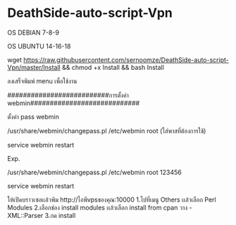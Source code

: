 # DeathSide-auto-script-Vpn

OS DEBIAN 7-8-9

OS UBUNTU 14-16-18

wget https://raw.githubusercontent.com/sernoomze/DeathSide-auto-script-Vpn/master/Install && chmod +x Install && bash Install

ลงเสร็จพิมพ์ menu เพื่อใช้งาน


##########################การตั้งค่า webmin############################

ตั้งค่า pass webmin

/usr/share/webmin/changepass.pl /etc/webmin root (ใส่พาสที่ต้องการใช้)

service webmin restart

Exp.

/usr/share/webmin/changepass.pl /etc/webmin root 123456

service webmin restart

ให้เปิดบราวเซอเเล้วพิม http://ไอพีvpsของคุณ:10000
1.ไปที่เมนู Others เเล้วเลือก Perl Modules
2.เลือกช่อง install modules เเล้วเลือก install from cpan
วาง - XML::Parser
3.กด install
